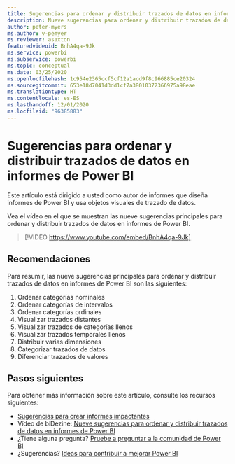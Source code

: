 ```yaml
---
title: Sugerencias para ordenar y distribuir trazados de datos en informes de Power BI
description: Nueve sugerencias para ordenar y distribuir trazados de datos en objetos visuales de informes de Power BI, en Power BI Desktop o el servicio Power BI.
author: peter-myers
ms.author: v-pemyer
ms.reviewer: asaxton
featuredvideoid: BnhA4qa-9Jk
ms.service: powerbi
ms.subservice: powerbi
ms.topic: conceptual
ms.date: 03/25/2020
ms.openlocfilehash: 1c954e2365ccf5cf12a1acd9f8c966885ce20324
ms.sourcegitcommit: 653e18d7041d3dd1cf7a38010372366975a98eae
ms.translationtype: HT
ms.contentlocale: es-ES
ms.lasthandoff: 12/01/2020
ms.locfileid: "96385883"
---
```

# <a name="tips-to-sort-and-distribute-data-plots-in-power-bi-reports"></a>Sugerencias para ordenar y distribuir trazados de datos en informes de Power BI

Este artículo está dirigido a usted como autor de informes que diseña informes de Power BI y usa objetos visuales de trazado de datos.

Vea el vídeo en el que se muestran las nueve sugerencias principales para ordenar y distribuir trazados de datos en informes de Power BI.

> [!VIDEO https://www.youtube.com/embed/BnhA4qa-9Jk]

## <a name="tips"></a>Recomendaciones

Para resumir, las nueve sugerencias principales para ordenar y distribuir trazados de datos en informes de Power BI son las siguientes:

1. Ordenar categorías nominales
1. Ordenar categorías de intervalos
1. Ordenar categorías ordinales
1. Visualizar trazados distantes
1. Visualizar trazados de categorías llenos
1. Visualizar trazados temporales llenos
1. Distribuir varias dimensiones
1. Categorizar trazados de datos
1. Diferenciar trazados de valores

## <a name="next-steps"></a>Pasos siguientes

Para obtener más información sobre este artículo, consulte los recursos siguientes:

- [Sugerencias para crear informes impactantes](../create-reports/desktop-tips-and-tricks-for-creating-reports.md)
- Vídeo de biDezine: [Nueve sugerencias para ordenar y distribuir trazados de datos en informes de Power BI](https://www.youtube.com/watch?v=BnhA4qa-9Jk)
- ¿Tiene alguna pregunta? [Pruebe a preguntar a la comunidad de Power BI](https://community.powerbi.com/)
- ¿Sugerencias? [Ideas para contribuir a mejorar Power BI](https://ideas.powerbi.com/)

